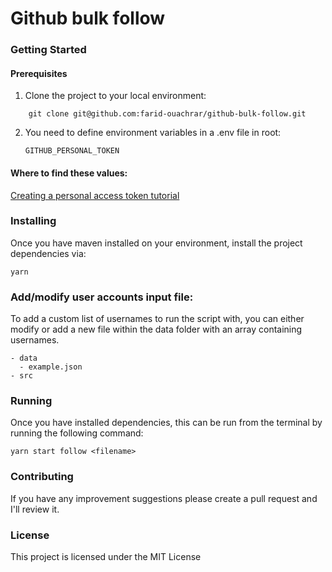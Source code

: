 # Github bulk follow

### Getting Started

#### Prerequisites

1. Clone the project to your local environment:

```
    git clone git@github.com:farid-ouachrar/github-bulk-follow.git
```

2. You need to define environment variables in a .env file in root:
   ```
   GITHUB_PERSONAL_TOKEN
   ```
   
#### Where to find these values:

[Creating a personal access token tutorial](https://docs.github.com/en/authentication/keeping-your-account-and-data-secure/creating-a-personal-access-token)


### Installing

Once you have maven installed on your environment, install the project dependencies via:

```
yarn
```

### Add/modify user accounts input file:

To add a custom list of usernames to run the script with, you can either modify or add a new file within the data folder with an array containing usernames.

```
- data
  - example.json
- src
```
### Running

Once you have installed dependencies, this can be run from the terminal by running the following command:
```
yarn start follow <filename>
```

### Contributing

If you have any improvement suggestions please create a pull request and I'll review it.

### License

This project is licensed under the MIT License
